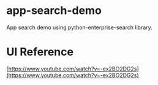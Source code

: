 # app-search-demo
App search demo using python-enterprise-search library.

# UI Reference
[https://www.youtube.com/watch?v=-ex2BO2DG2s](https://www.youtube.com/watch?v=-ex2BO2DG2s)
